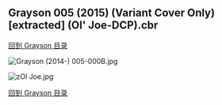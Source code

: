 ## Grayson 005 (2015) (Variant Cover Only) [extracted]  (Ol' Joe-DCP).cbr


[回到 Grayson 目录](https://github.com/alicewish/markdown/blob/master/series/Grayson.md)


![Grayson (2014-) 005-000B.jpg](https://wx1.sinaimg.cn/large/6a9fdecagy1fq33atcmwtj21kw2enty4.jpg)

![zOl Joe.jpg](https://wx1.sinaimg.cn/large/6a9fdecagy1fq33azxmr5j20p00p979k.jpg)

[回到 Grayson 目录](https://github.com/alicewish/markdown/blob/master/series/Grayson.md)

